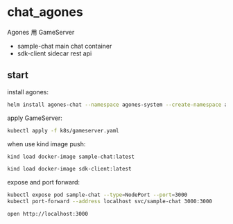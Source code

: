 # chat_agones

Agones 用 GameServer

- sample-chat main chat container
- sdk-client sidecar rest api

## start

install agones:

```bash
helm install agones-chat --namespace agones-system --create-namespace agones/agones
```

apply GameServer:

```bash
kubectl apply -f k8s/gameserver.yaml
```

when use kind image push:

```bash
kind load docker-image sample-chat:latest

kind load docker-image sdk-client:latest
```

expose and port forward:

```bash
kubectl expose pod sample-chat --type=NodePort --port=3000
kubectl port-forward --address localhost svc/sample-chat 3000:3000

open http://localhost:3000
```
